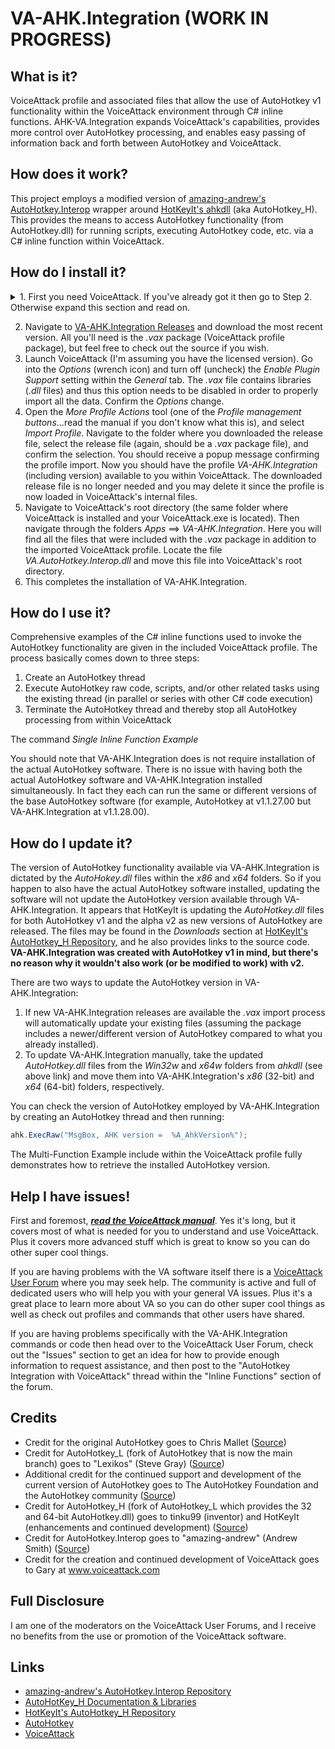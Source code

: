 # VA-AHK.Integration (WORK IN PROGRESS)

## What is it?
VoiceAttack profile and associated files that allow the use of AutoHotkey v1 functionality within the VoiceAttack environment through C# inline functions. AHK-VA.Integration expands VoiceAttack's capabilities, provides more control over AutoHotkey processing, and enables easy passing of information back and forth between AutoHotkey and VoiceAttack.

## How does it work?
This project employs a modified version of [amazing-andrew's AutoHotkey.Interop](https://github.com/amazing-andrew/AutoHotkey.Interop) wrapper around [HotKeyIt's ahkdll](https://github.com/HotKeyIt/ahkdll) (aka AutoHotkey_H). This provides the means to access AutoHotkey functionality (from AutoHotkey.dll) for running scripts, executing AutoHotkey code, etc. via a C# inline function within VoiceAttack. 

## How do I install it?
  <details>
    <summary>1. First you need VoiceAttack. If you've already got it then go to Step 2. Otherwise expand this section and read on.</summary><p>
  
1. According to www.voiceattack.com "VoiceAttack works with Windows 10 all the way back to Vista." So you've got to have one of those versions of Windows to even use VA. Note though that I've only tested VA-AHK.Integration in Windows 7 and Windows 10.
2. VA-AHK.Integration will work with VoiceAttack v1.6.9 and later. There are currently two versions of the VoiceAttack software available: a purchasable full version and a free limited trial version (the trial version of VoiceAttack "gives you one profile with up to twenty commands"). You will need the licensed version of VoiceAttack to import the *VA-AHK.Integration.vax* package file. The VoiceAttack software may be obtained at www.voiceattack.com (free trial and fully licensed versions) or through [Steam](http://store.steampowered.com/app/583010/VoiceAttack/) (licensed version only). I believe it would be possible to manually recreate the commands contained within the VA-AHK.Integration for use with the trial version, however I will not be covering that. In my opinion the low cost for the VoiceAttack license was totally worth it.
3. If you're unfamiliar with VoiceAttack this is a great time to check out the [VoiceAttack manual](http://voiceattack.com/VoiceAttackHelp.pdf) to acquaint yourself with the application. 
4. I'm going to assume you've already handled other VoiceAttack-related setup steps like training the voice profile, configuring your settings, etc. If you have not already done so then go read the manual so you can learn how to properly set up VoiceAttack. 
</p></details>

2. Navigate to [VA-AHK.Integration Releases](https://github.com/Exergist/VA-AHK.Integration/releases) and download the most recent version. All you'll need is the *.vax* package (VoiceAttack profile package), but feel free to check out the source if you wish.
3. Launch VoiceAttack (I'm assuming you have the licensed version). Go into the *Options* (wrench icon) and turn off (uncheck) the *Enable Plugin Support* setting within the *General* tab. The *.vax* file contains libraries (*.dll* files) and thus this option needs to be disabled in order to properly import all the data. Confirm the *Options* change. 
4. Open the *More Profile Actions* tool (one of the *Profile management buttons*...read the manual if you don't know what this is), and select *Import Profile*. Navigate to the folder where you downloaded the release file, select the release file (again, should be a *.vax* package file), and confirm the selection. You should receive a popup message confirming the profile import. Now you should have the profile *VA-AHK.Integration* (including version) available to you within VoiceAttack. The downloaded release file is no longer needed and you may delete it since the profile is now loaded in VoiceAttack's internal files.
5. Navigate to VoiceAttack's root directory (the same folder where VoiceAttack is installed and your VoiceAttack.exe is located). Then navigate through the folders *Apps* ==> *VA-AHK.Integration*. Here you will find all the files that were included with the *.vax* package in addition to the imported VoiceAttack profile. Locate the file *VA.AutoHotkey.Interop.dll* and move this file into VoiceAttack's root directory.
6. This completes the installation of VA-AHK.Integration. 

## How do I use it?
Comprehensive examples of the C# inline functions used to invoke the AutoHotkey functionality are given in the included VoiceAttack profile. The process basically comes down to three steps:
  1. Create an AutoHotkey thread
  2. Execute AutoHotkey raw code, scripts, and/or other related tasks using the existing thread (in parallel or series with other C# code execution)
  3. Terminate the AutoHotkey thread and thereby stop all AutoHotkey processing from within VoiceAttack
  
The command *Single Inline Function Example* 

You should note that VA-AHK.Integration does is not require installation of the actual AutoHotkey software. There is no issue with having both the actual AutoHotkey software and VA-AHK.Integration installed simultaneously. In fact they each can run the same or different versions of the base AutoHotkey software (for example, AutoHotkey at v1.1.27.00 but VA-AHK.Integration at v1.1.28.00). 

## How do I update it?
The version of AutoHotkey functionality available via VA-AHK.Integration is dictated by the *AutoHokey.dll* files within the *x86* and *x64* folders. So if you happen to also have the actual AutoHotkey software installed, updating the software will not update the AutoHotkey version available through VA-AHK.Integration. It appears that HotKeyIt is updating the *AutoHotkey.dll* files for both AutoHotkey v1 and the alpha v2 as new versions of AutoHotkey are released. The files may be found in the *Downloads* section at [HotKeyIt's AutoHotkey\_H Repository](https://github.com/HotKeyIt/ahkdll), and he also provides links to the source code. **VA-AHK.Integration was created with AutoHotkey v1 in mind, but there's no reason why it wouldn't also work (or be modified to work) with v2.** 

There are two ways to update the AutoHotkey version in VA-AHK.Integration:
  1. If new VA-AHK.Integration releases are available the *.vax* import process will automatically update your existing files (assuming the package includes a newer/different version of AutoHotkey compared to what you already installed).
  2. To update VA-AHK.Integration manually, take the updated *AutoHotkey.dll* files from the *Win32w* and *x64w* folders from *ahkdll* (see above link) and move them into VA-AHK.Integration's *x86* (32-bit) and *x64* (64-bit) folders, respectively. 

You can check the version of AutoHotkey employed by VA-AHK.Integration by creating an AutoHotkey thread and then running:
```C# 
ahk.ExecRaw("MsgBox, AHK version =  %A_AhkVersion%");
```
The Multi-Function Example include within the VoiceAttack profile fully demonstrates how to retrieve the installed AutoHotkey version. 

## Help I have issues!
First and foremost, **_[read the VoiceAttack manual](http://voiceattack.com/VoiceAttackHelp.pdf)_**. Yes it's long, but it covers most of what is needed for you to understand and use VoiceAttack. Plus it covers more advanced stuff which is great to know so you can do other super cool things. 

If you are having problems with the VA software itself there is a [VoiceAttack User Forum](http://voiceattack.com/SMF/index.php) where you may seek help. The community is active and full of dedicated users who will help you with your general VA issues. Plus it's a great place to learn more about VA so you can do other super cool things as well as check out profiles and commands that other users have shared. 

If you are having problems specifically with the VA-AHK.Integration commands or code then head over to the VoiceAttack User Forum, check out the "Issues" section to get an idea for how to provide enough information to request assistance, and then post to the "AutoHotkey Integration with VoiceAttack" thread within the "Inline Functions" section of the forum.

## Credits
 - Credit for the original AutoHotkey goes to Chris Mallet ([Source](https://autohotkey.com/foundation/history.html))
 - Credit for AutoHotkey_L (fork of AutoHotkey that is now the main branch) goes to "Lexikos" (Steve Gray) ([Source](https://github.com/Lexikos/AutoHotkey_L))
 - Additional credit for the continued support and development of the current version of AutoHotkey goes to The AutoHotkey Foundation and the AutoHotkey community ([Source](https://autohotkey.com/foundation/))
 - Credit for AutoHotkey_H (fork of AutoHotkey_L which provides the 32 and 64-bit AutoHotkey.dll) goes to tinku99 (inventor) and HotKeyIt (enhancements and continued development) ([Source](https://github.com/HotKeyIt/ahkdll))
 - Credit for AutoHotkey.Interop goes to "amazing-andrew" (Andrew Smith) ([Source](https://github.com/amazing-andrew/AutoHotkey.Interop))
 - Credit for the creation and continued development of VoiceAttack goes to Gary at www.voiceattack.com

## Full Disclosure
I am one of the moderators on the VoiceAttack User Forums, and I receive no benefits from the use or promotion of the VoiceAttack software. 

## Links
 - [amazing-andrew's AutoHotkey.Interop Repository](https://github.com/amazing-andrew/AutoHotkey.Interop)
 - [AutoHotKey\_H Documentation & Libraries](http://hotkeyit.github.io/v2/)
 - [HotKeyIt's AutoHotkey\_H Repository](https://github.com/HotKeyIt/ahkdll)
 - [AutoHotkey](https://autohotkey.com/)
 - [VoiceAttack](http://voiceattack.com/)
